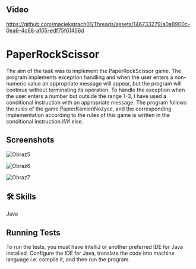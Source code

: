 
## Video

https://github.com/maciekstrach01/Threads/assets/146733279/a0a8900c-0ea6-4c68-a105-edf75f61456d
# PaperRockScissor

The aim of the task was to implement the PaperRockScissor game.
The program implements exception handling and when the user enters a non-numeric value an appropriate message will appear, but the program will continue without terminating its operation. To handle the exception when the user enters a number but outside the range 1-3, I have used a conditional instruction with an appropriate message.
The program follows the rules of the game PapierKamieńNożyce, and the corresponding implementation according to the rules of this game is written in the conditional instruction if/if else.
## Screenshots

![Obraz5](https://github.com/maciekstrach01/Threads/assets/146733279/a2209497-8679-4d97-bafa-59e93e321ded)

![Obraz6](https://github.com/maciekstrach01/Threads/assets/146733279/d9848c4c-b38c-476d-9394-0e028836b6f0)

![Obraz7](https://github.com/maciekstrach01/Threads/assets/146733279/40123900-3d82-46dc-8d49-74d54b795e86)













## 🛠 Skills
Java


## Running Tests

To run the tests, you must have IntelliJ or another preferred IDE for Java installed. Configure the IDE for Java, translate the code into machine language i.e. compile it, and then run the program.